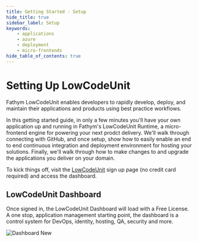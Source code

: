 ```yaml
---
title: Getting Started - Setup
hide_title: true
sidebar_label: Setup
keywords:
    - applications
    - azure
    - deployment
    - micro-frontends
hide_table_of_contents: true
---
```


# Setting Up LowCodeUnit

Fathym LowCodeUnit enables developers to rapidly develop, deploy, and maintain their applications and products using best practice workflows.

In this getting started guide, in only a few minutes you'll have your own application up and running in Fathym's LowCodeUnit Runtime, a micro-frontend engine for powering your next prodct delivery.  We'll walk through connecting with GitHub, and once setup, show how to easily enable an end to end continuous integration and deployment environment for hosting your solutions.  Finally, we'll walk through how to make changes to and upgrade the applications you deliver on your domain.  

To kick things off, visit the [LowCodeUnit](https://www.lowcodeunit.com/dashboard) sign up page (no credit card required) and access the dashboard.

## LowCodeUnit Dashboard

Once signed in, the LowCodeUnit Dashboard will load with a Free License.  A one stop, application management starting point, the dashboard is a control system for DevOps, identity, hosting, QA, security and more.

![Dashboard New](/img/screenshots/dashboard-new.png)
